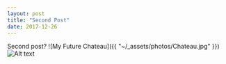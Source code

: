 ```yaml
---
layout: post
title: "Second Post"
date: 2017-12-26
---
```


Second post? 
![My Future Chateau]({{ "~/_assets/photos/Chateau.jpg" }})
<img src="~/_assets/photos/Chateau.jpg" alt="Alt text"/>
